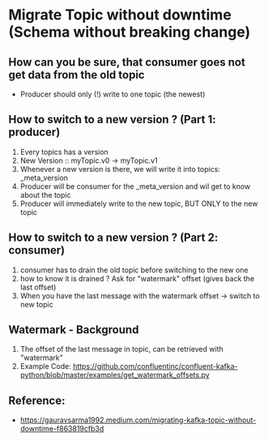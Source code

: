 # Migrate Topic without downtime (Schema without breaking change)

## How can you be sure, that consumer goes not get data from the old topic 

  * Producer should only (!) write to one topic (the newest)

## How to switch to a new version ? (Part 1: producer) 

  1. Every topics has a version
  1. New Version :: myTopic.v0 -> myTopic.v1
  1. Whenever a new version is there, we will write it into topics: _meta_version
  1. Producer will be consumer for the _meta_version and wil get to know about the topic
  1. Producer will immediately write to the new topic, BUT ONLY to the new topic

## How to switch to a new version ? (Part 2: consumer) 

  1. consumer has to drain the old topic before switching to the new one
  1. how to know it is drained ? Ask for "watermark" offset (gives back the last offset)
  1. When you have the last message with the watermark offset -> switch to new topic

## Watermark - Background 

  1. The offset of the last message in topic, can be retrieved with "watermark"
  1. Example Code: https://github.com/confluentinc/confluent-kafka-python/blob/master/examples/get_watermark_offsets.py

## Reference:

  * https://gauravsarma1992.medium.com/migrating-kafka-topic-without-downtime-f863819cfb3d

